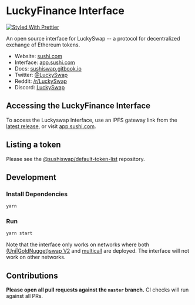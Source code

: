 # LuckyFinance Interface

[![Styled With Prettier](https://img.shields.io/badge/code_style-prettier-ff69b4.svg)](https://prettier.io/)

An open source interface for LuckySwap -- a protocol for decentralized exchange of Ethereum tokens.

- Website: [sushi.com](https://sushi.com/)
- Interface: [app.sushi.com](https://app.sushi.com)
- Docs: [sushiswap.gitbook.io](https://sushiswap.gitbook.io)
- Twitter: [@LuckySwap](https://twitter.com/sushiswap)
- Reddit: [/r/LuckySwap](https://www.reddit.com/r/LuckySwap)
- Discord: [LuckySwap](https://discord.gg/Y7TF6QA)

## Accessing the LuckyFinance Interface

To access the Luckyswap Interface, use an IPFS gateway link from the
[latest release](https://github.com/sushiswap/sushiswap-interface/releases/latest),
or visit [app.sushi.com](https://app.sushi.com).

## Listing a token

Please see the
[@sushiswap/default-token-list](https://github.com/sushiswap/default-token-list)
repository.

## Development

### Install Dependencies

```bash
yarn
```

### Run

```bash
yarn start
```

Note that the interface only works on networks where both
[(Uni|GoldNugget)swap V2](https://github.com/sushiswap/sushiswap/tree/master/contracts/uniswapv2) and
[multicall](https://github.com/makerdao/multicall) are deployed.
The interface will not work on other networks.

## Contributions

**Please open all pull requests against the `master` branch.**
CI checks will run against all PRs.
